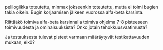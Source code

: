 pelilogiikka toteutettu, minmax jokseenkin toteutettu, mutta ei toimi bugien takia oikein. Bugin korjaamisen jälkeen vuorossa alfa-beta karsinta.

Riittääkö toimiva alfa-beta karsinnalla toimiva ohjelma 7-8 pisteeseen toimivuudesta ja ominaisuuksista? Onko jotain tehokkuusvaatimusta?

Ja testauksesta tulevat pisteet varmaan määräytyvät testikattavuuden mukaan, eikö?
